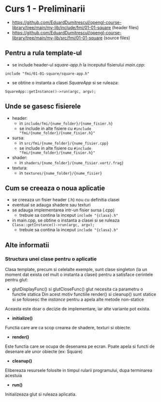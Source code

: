 # Curs 1 - Preliminarii
- https://github.com/EduardDumitrescul/opengl-course-library/tree/main/my-lib/include/fmi/01-01-square (header files)
- https://github.com/EduardDumitrescul/opengl-course-library/tree/main/my-lib/src/fmi/01-01-square (source files)

## Pentru a rula template-ul
- se include header-ul *square-app.h* la inceputul fisierului *main.cpp*:

```include "fmi/01-01-square/square-app.h"```
- se obtine o instanta a clasei *SquareApp* si se ruleaza:

```SquareApp::getInstance()->run(argc, argv);```


## Unde se gasesc fisierele
- header:
    - in ```include/fmi/{nume_folder}/{nume_fisier.h}```
    - se include in alte fisiere cu ```#include "fmi/{nume_folder}/{nume_fisier.h}"```
- sursa:
    - in ```src/fmi/{nume_folder}/{nume_fisier.cpp}```
    - se include in alte fisiere cu ```#include "fmi/{nume_folder}/{nume_fisier.h}"```
- shader:
    - in ```shaders/{nume_folder}/{nume_fisier.vert/.frag}```
- textura:
    - in ```textures/{nume_folder}/{nume_fisier}```

## Cum se creeaza o noua aplicatie
- se creeaza un fisier header (.h) nou cu definitia clasei
- eventual se adauga shadere sau texturi
- se adauga implementarea intr-un fisier sursa (.cpp)
    - trebuie sa contina la inceput ```include "{clasa}.h"```
- in main.cpp, se obtine o instanta a clasei si se ruleaza
```Clasa::getInstance()->run(argc, argv);```
    - trebuie sa contina la inceput ```include "{clasa}.h"```


## Alte informatii
### Structura unei clase pentru o aplicatie
Clasa template, precum si celelalte exemple, sunt clase singleton (la un moment dat exista cel mult o instanta a clasei) pentru a satisface cerintele pentru glut:
- glutDisplayFunc() si glutCloseFunc() glut necesita ca parametru o functie statica
Din acest motiv functiile render() si cleanup() sunt statice si se folosesc the *instance* pentru a apela alte metode non-statice

Aceasta este doar o decizie de implementare, iar alte variante pot exista.

- **initialize()**

Functia care are ca scop crearea de shadere, texturi si obiecte.

- **render()**

Este functia care se ocupa de desenarea pe ecran. Poate apela si functi de desenare ale unor obiecte (ex: Square)

- **cleanup()**

Elibereaza resursele folosite in timpul rularii programului, dupa terminarea acestuia

- **run()**

Initializeaza glut si ruleaza aplicatia.